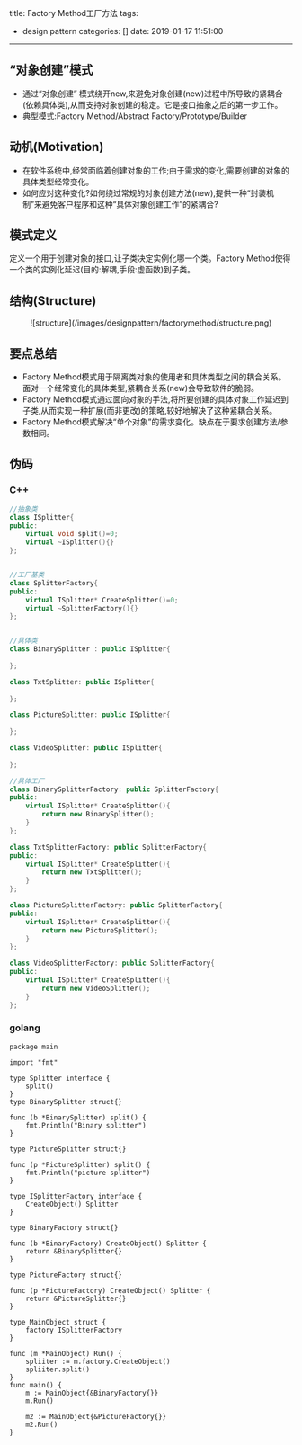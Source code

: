 title: Factory Method工厂方法
tags:
  - design pattern
categories: []
date: 2019-01-17 11:51:00
---
## “对象创建”模式
* 通过“对象创建” 模式绕开new,来避免对象创建(new)过程中所导致的紧耦合(依赖具体类),从而支持对象创建的稳定。它是接口抽象之后的第一步工作。
* 典型模式:Factory Method/Abstract Factory/Prototype/Builder

## 动机(Motivation)
* 在软件系统中,经常面临着创建对象的工作;由于需求的变化,需要创建的对象的具体类型经常变化。
* 如何应对这种变化?如何绕过常规的对象创建方法(new),提供一种“封装机制”来避免客户程序和这种“具体对象创建工作”的紧耦合?

## 模式定义
定义一个用于创建对象的接口,让子类决定实例化哪一个类。Factory Method使得一个类的实例化延迟(目的:解耦,手段:虚函数)到子类。

## 结构(Structure)
<div align=center>
![structure](/images/designpattern/factorymethod/structure.png)
</div>

## 要点总结
* Factory Method模式用于隔离类对象的使用者和具体类型之间的耦合关系。面对一个经常变化的具体类型,紧耦合关系(new)会导致软件的脆弱。
* Factory Method模式通过面向对象的手法,将所要创建的具体对象工作延迟到子类,从而实现一种扩展(而非更改)的策略,较好地解决了这种紧耦合关系。
* Factory Method模式解决“单个对象”的需求变化。缺点在于要求创建方法/参数相同。

## 伪码
### C++
``` cpp
//抽象类
class ISplitter{
public:
    virtual void split()=0;
    virtual ~ISplitter(){}
};


//工厂基类
class SplitterFactory{
public:
    virtual ISplitter* CreateSplitter()=0;
    virtual ~SplitterFactory(){}
};


//具体类
class BinarySplitter : public ISplitter{
    
};

class TxtSplitter: public ISplitter{
    
};

class PictureSplitter: public ISplitter{
    
};

class VideoSplitter: public ISplitter{
    
};

//具体工厂
class BinarySplitterFactory: public SplitterFactory{
public:
    virtual ISplitter* CreateSplitter(){
        return new BinarySplitter();
    }
};

class TxtSplitterFactory: public SplitterFactory{
public:
    virtual ISplitter* CreateSplitter(){
        return new TxtSplitter();
    }
};

class PictureSplitterFactory: public SplitterFactory{
public:
    virtual ISplitter* CreateSplitter(){
        return new PictureSplitter();
    }
};

class VideoSplitterFactory: public SplitterFactory{
public:
    virtual ISplitter* CreateSplitter(){
        return new VideoSplitter();
    }
};
```

### golang
``` golang
package main

import "fmt"

type Splitter interface {
	split()
}
type BinarySplitter struct{}

func (b *BinarySplitter) split() {
	fmt.Println("Binary splitter")
}

type PictureSplitter struct{}

func (p *PictureSplitter) split() {
	fmt.Println("picture splitter")
}

type ISplitterFactory interface {
	CreateObject() Splitter
}

type BinaryFactory struct{}

func (b *BinaryFactory) CreateObject() Splitter {
	return &BinarySplitter{}
}

type PictureFactory struct{}

func (p *PictureFactory) CreateObject() Splitter {
	return &PictureSplitter{}
}

type MainObject struct {
	factory ISplitterFactory
}

func (m *MainObject) Run() {
	spliiter := m.factory.CreateObject()
	spliiter.split()
}
func main() {
	m := MainObject{&BinaryFactory{}}
	m.Run()

	m2 := MainObject{&PictureFactory{}}
	m2.Run()
}
```